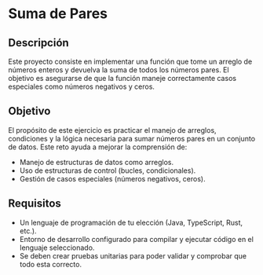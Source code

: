 # Suma de Pares

## Descripción

Este proyecto consiste en implementar una función que tome un arreglo de números enteros y devuelva la suma de todos los números pares. El objetivo es asegurarse de que la función maneje correctamente casos especiales como números negativos y ceros.

## Objetivo

El propósito de este ejercicio es practicar el manejo de arreglos, condiciones y la lógica necesaria para sumar números pares en un conjunto de datos. Este reto ayuda a mejorar la comprensión de:

- Manejo de estructuras de datos como arreglos.
- Uso de estructuras de control (bucles, condicionales).
- Gestión de casos especiales (números negativos, ceros).

## Requisitos

- Un lenguaje de programación de tu elección (Java, TypeScript, Rust, etc.).
- Entorno de desarrollo configurado para compilar y ejecutar código en el lenguaje seleccionado.
- Se deben crear pruebas unitarias para poder validar y comprobar que todo esta correcto.
